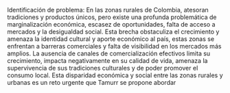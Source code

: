 Identificación de problema:
En las zonas rurales de Colombia, atesoran tradiciones y productos únicos, pero existe una
profunda problemática de marginalización económica, escasez de oportunidades, falta de
acceso a mercados y la desigualdad social.
Esta brecha obstaculiza el crecimiento y amenaza la identidad cultural y aporte económico
al país, estas zonas se enfrentan a barreras comerciales y falta de visibilidad en los
mercados más amplios. La ausencia de canales de comercialización efectivos limita su
crecimiento, impacta negativamente en su calidad de vida, amenaza la supervivencia de
sus tradiciones culturales y de poder promover el consumo local. Esta disparidad
económica y social entre las zonas rurales y urbanas es un reto urgente que Tamurr se
propone abordar
